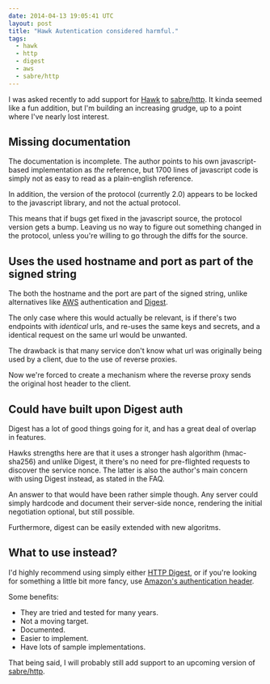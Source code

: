 ```yaml
---
date: 2014-04-13 19:05:41 UTC
layout: post
title: "Hawk Autentication considered harmful."
tags:
  - hawk
  - http
  - digest
  - aws
  - sabre/http
---
```


I was asked recently to add support for [Hawk][1] to [sabre/http][2]. It kinda
seemed like a fun addition, but I'm building an increasing grudge, up to a
point where I've nearly lost interest.

Missing documentation
---------------------

The documentation is incomplete. The author points to his own javascript-based
implementation as _the_ reference, but 1700 lines of javascript code is simply
not as easy to read as a plain-english reference.

In addition, the version of the protocol (currently 2.0) appears to be locked
to the javascript library, and not the actual protocol.

This means that if bugs get fixed in the javascript source, the protocol
version gets a bump. Leaving us no way to figure out something changed in the
protocol, unless you're willing to go through the diffs for the source.

Uses the used hostname and port as part of the signed string
------------------------------------------------------------

The both the hostname and the port are part of the signed string, unlike
alternatives like [AWS][3] authentication and [Digest][4].

The only case where this would actually be relevant, is if there's two
endpoints with _identical_ urls, and re-uses the same keys and secrets, and
a identical request on the same url would be unwanted.

The drawback is that many service don't know what url was originally being used
by a client, due to the use of reverse proxies.

Now we're forced to create a mechanism where the reverse proxy sends the
original host header to the client.


Could have built upon Digest auth
---------------------------------

Digest has a lot of good things going for it, and has a great deal of overlap
in features.

Hawks strengths here are that it uses a stronger hash algorithm (hmac-sha256)
and unlike Digest, it there's no need for pre-flighted requests to discover
the service nonce.
The latter is also the author's main concern with using Digest instead, as
stated in the FAQ.

An answer to that would have been rather simple though. Any server could
simply hardcode and document their server-side nonce, rendering the initial
negotiation optional, but still possible.

Furthermore, digest can be easily extended with new algoritms.


What to use instead?
--------------------

I'd highly recommend using simply either [HTTP Digest][3], or if you're looking for
something a little bit more fancy, use [Amazon's authentication header][4].

Some benefits:

* They are tried and tested for many years.
* Not a moving target.
* Documented.
* Easier to implement.
* Have lots of sample implementations.

That being said, I will probably still add support to an upcoming version of
[sabre/http][2].

[1]: https://github.com/hueniverse/hawk
[2]: https://packagist.org/packages/sabre/http
[3]: http://docs.aws.amazon.com/AmazonS3/latest/dev/RESTAuthentication.html
[4]: http://tools.ietf.org/html/rfc2617
